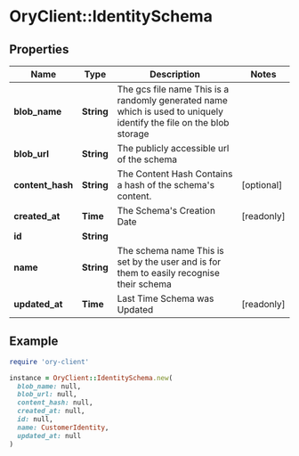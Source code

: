 # OryClient::IdentitySchema

## Properties

| Name | Type | Description | Notes |
| ---- | ---- | ----------- | ----- |
| **blob_name** | **String** | The gcs file name  This is a randomly generated name which is used to uniquely identify the file on the blob storage |  |
| **blob_url** | **String** | The publicly accessible url of the schema |  |
| **content_hash** | **String** | The Content Hash  Contains a hash of the schema&#39;s content. | [optional] |
| **created_at** | **Time** | The Schema&#39;s Creation Date | [readonly] |
| **id** | **String** |  |  |
| **name** | **String** | The schema name  This is set by the user and is for them to easily recognise their schema |  |
| **updated_at** | **Time** | Last Time Schema was Updated | [readonly] |

## Example

```ruby
require 'ory-client'

instance = OryClient::IdentitySchema.new(
  blob_name: null,
  blob_url: null,
  content_hash: null,
  created_at: null,
  id: null,
  name: CustomerIdentity,
  updated_at: null
)
```

